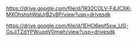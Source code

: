 https://drive.google.com/file/d/1R32COLV-F4JCXK-MXOhshshWaUrB2y8P/view?usp=drivesdk



https://drive.google.com/file/d/1EHO6epf5xw_UG-GsJiTZdYPWuoqV0mwh/view?usp=drivesdk
